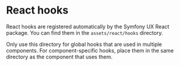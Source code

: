 # React hooks

React hooks are registered automatically by the Symfony UX React package. You can find them in the `assets/react/hooks` directory.

Only use this directory for global hooks that are used in multiple components. For component-specific hooks, place them in the same directory as the component that uses them.
